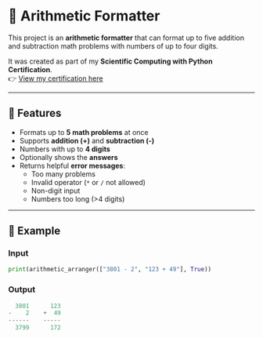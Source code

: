 # 🧮 Arithmetic Formatter

This project is an **arithmetic formatter** that can format up to five addition and subtraction math problems with numbers of up to four digits.  

It was created as part of my **Scientific Computing with Python Certification**.  
👉 [View my certification here](https://freecodecamp.org/certification/lucawaldvogel/scientific-computing-with-python-v7)

---

## 🚀 Features
- Formats up to **5 math problems** at once  
- Supports **addition (+)** and **subtraction (-)**  
- Numbers with up to **4 digits**  
- Optionally shows the **answers**  
- Returns helpful **error messages**:
  - Too many problems  
  - Invalid operator (`*` or `/` not allowed)  
  - Non-digit input  
  - Numbers too long (>4 digits)  

---

## 📖 Example

### Input
```python
print(arithmetic_arranger(["3801 - 2", "123 + 49"], True))
```

### Output
```python
  3801      123
-    2    +  49
------    -----
  3799      172
```
